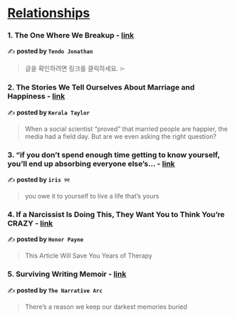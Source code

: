 
<h1><a href=https://medium.com/tag/relationships/recommended target="_blank" rel="noopener noreferrer">Relationships</a></h1>
<h3>1. The One Where We Breakup - <a href="https://medium.com/@tendojk/the-one-where-we-breakup-cee7fc46519b" target="_blank" rel="noopener noreferrer">link</a></h3>

✍️ **posted by `Tendo Jonathan`**

<blockquote>글을 확인하려면 링크를 클릭하세요. ⌲</blockquote>

<h3>2. The Stories We Tell Ourselves About Marriage and Happiness - <a href="https://medium.com/@keralataylor/the-stories-we-tell-ourselves-about-marriage-and-happiness-9a1c28625cc2" target="_blank" rel="noopener noreferrer">link</a></h3>

✍️ **posted by `Kerala Taylor`**

<blockquote>When a social scientist “proved” that married people are happier, the media had a field day. But are we even asking the right question?</blockquote>

<h3>3. “if you don’t spend enough time getting to know yourself, you’ll end up absorbing everyone else’s… - <a href="https://medium.com/@fyoaeuriz/if-you-dont-spend-enough-time-getting-to-know-yourself-you-ll-end-up-absorbing-everyone-else-s-e52c3ff17df4" target="_blank" rel="noopener noreferrer">link</a></h3>

✍️ **posted by `iris ୨୧`**

<blockquote>you owe it to yourself to live a life that’s yours</blockquote>

<h3>4. If a Narcissist Is Doing This, They Want You to Think You’re CRAZY - <a href="https://medium.com/@honorpayne/if-a-narcissist-is-doing-this-they-want-you-to-think-youre-crazy-c8cc91a3c10e" target="_blank" rel="noopener noreferrer">link</a></h3>

✍️ **posted by `Honor Payne`**

<blockquote>This Article Will Save You Years of Therapy</blockquote>

<h3>5. Surviving Writing Memoir - <a href="https://medium.com/the-narrative-arc/surviving-writing-memoir-5d6d907f5bee" target="_blank" rel="noopener noreferrer">link</a></h3>

✍️ **posted by `The Narrative Arc`**

<blockquote>There’s a reason we keep our darkest memories buried</blockquote>

